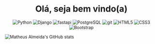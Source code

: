 

<h1 align="center"> Olá, seja bem vindo(a)</h1>

<p align="center">
  <img alt="Python" src="https://img.shields.io/badge/Python-FFD43B?style=for-the-badge&logo=python&logoColor=blue"/> 
  <img alt="Django" src="https://img.shields.io/badge/Django-092E20?style=for-the-badge&logo=django&logoColor=green"/>
  <img alt="fastapi" src="https://img.shields.io/badge/fastapi-109989?style=for-the-badge&logo=FASTAPI&logoColor=white"/> 
  <img alt="PostgreSQL" src="https://img.shields.io/badge/PostgreSQL-316192?style=for-the-badge&logo=postgresql&logoColor=white"/>
  <img alt="git" src="https://img.shields.io/badge/Git-F05032?style=for-the-badge&logo=git&logoColor=white"/> 
  <img alt="HTML5" src="https://img.shields.io/badge/HTML5-E34F26?style=for-the-badge&logo=html5&logoColor=white"/>
  <img alt="CSS3" src="https://img.shields.io/badge/CSS3-1572B6?style=for-the-badge&logo=css3&logoColor=white"/>  
  <img alt="Bootstrap" src="https://img.shields.io/badge/Bootstrap-563D7C?style=for-the-badge&logo=bootstrap&logoColor=white"/>  
</p> 

   ![Matheus Almeida's GitHub stats](https://github-readme-stats.vercel.app/api?username=MatheusAlmeida28&show_icons=true&theme=radical)




